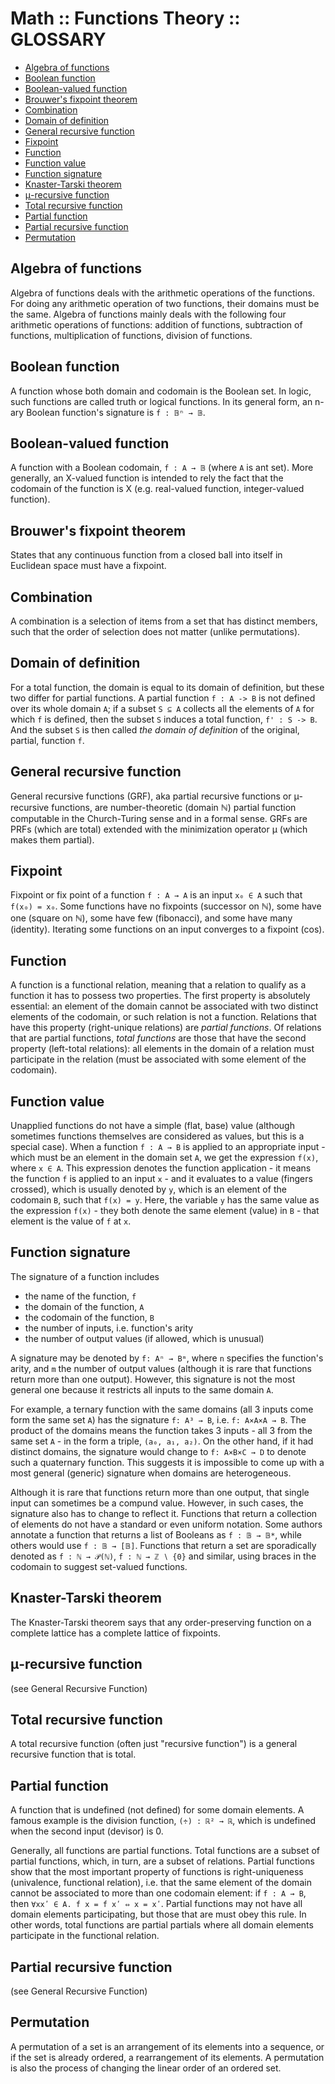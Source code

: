 # Math :: Functions Theory :: GLOSSARY

<!-- TOC -->

- [Algebra of functions](#algebra-of-functions)
- [Boolean function](#boolean-function)
- [Boolean-valued function](#boolean-valued-function)
- [Brouwer's fixpoint theorem](#brouwers-fixpoint-theorem)
- [Combination](#combination)
- [Domain of definition](#domain-of-definition)
- [General recursive function](#general-recursive-function)
- [Fixpoint](#fixpoint)
- [Function](#function)
- [Function value](#function-value)
- [Function signature](#function-signature)
- [Knaster-Tarski theorem](#knaster-tarski-theorem)
- [μ-recursive function](#μ-recursive-function)
- [Total recursive function](#total-recursive-function)
- [Partial function](#partial-function)
- [Partial recursive function](#partial-recursive-function)
- [Permutation](#permutation)

<!-- /TOC -->

## Algebra of functions
Algebra of functions deals with the arithmetic operations of the functions. For doing any arithmetic operation of two functions, their domains must be the same. Algebra of functions mainly deals with the following four arithmetic operations of functions: addition of functions, subtraction of functions, multiplication of functions, division of functions.

## Boolean function
A function whose both domain and codomain is the Boolean set. In logic, such functions are called truth or logical functions. In its general form, an n-ary Boolean function's signature is `f : 𝔹ⁿ → 𝔹`.

## Boolean-valued function
A function with a Boolean codomain, `f : A → 𝔹` (where `A` is ant set). More generally, an X-valued function is intended to rely the fact that the codomain of the function is X (e.g. real-valued function, integer-valued function).

## Brouwer's fixpoint theorem
States that any continuous function from a closed ball into itself in Euclidean space must have a fixpoint.

## Combination
A combination is a selection of items from a set that has distinct members, such that the order of selection does not matter (unlike permutations).

## Domain of definition
For a total function, the domain is equal to its domain of definition, but these two differ for partial functions. A partial function `f : A -> B` is not defined over its whole domain `A`; if a subset `S ⊆ A` collects all the elements of `A` for which `f` is defined, then the subset `S` induces a total function, `f' : S -> B`. And the subset `S` is then called *the domain of definition* of the original, partial, function `f`.

## General recursive function
General recursive functions (GRF), aka partial recursive functions or μ-recursive functions, are number-theoretic (domain ℕ) partial function computable in the Church-Turing sense and in a formal sense. GRFs are PRFs (which are total) extended with the minimization operator μ (which makes them partial).

## Fixpoint
Fixpoint or fix point of a function `f : A → A` is an input `x₀ ∈ A` such that `f(x₀) = x₀`. Some functions have no fixpoints (successor on ℕ), some have one (square on ℕ), some have few (fibonacci), and some have many (identity). Iterating some functions on an input converges to a fixpoint (cos).

## Function
A function is a functional relation, meaning that a relation to qualify as a function it has to possess two properties. The first property is absolutely essential: an element of the domain cannot be associated with two distinct elements of the codomain, or such relation is not a function. Relations that have this property (right-unique relations) are *partial functions*. Of relations that are partial functions, *total functions* are those that have the second property (left-total relations): all elements in the domain of a relation must participate in the relation (must be associated with some element of the codomain).

## Function value
Unapplied functions do not have a simple (flat, base) value (although sometimes functions themselves are considered as values, but this is a special case). When a function `f : A → B` is applied to an appropriate input - which must be an element in the domain set `A`, we get the expression `f(x)`, where `x ∈ A`. This expression denotes the function application - it means the function `f` is applied to an input `x` - and it evaluates to a value (fingers crossed), which is usually denoted by `y`, which is an element of the codomain `B`, such that `f(x) = y`. Here, the variable `y` has the same value as the expression `f(x)` - they both denote the same element (value) in `B` - that element is the value of `f` at `x`.

## Function signature
The signature of a function includes
- the name of the function, `f`
- the domain of the function, `A`
- the codomain of the function, `B`
- the number of inputs, i.e. function's arity
- the number of output values (if allowed, which is unusual)

A signature may be denoted by `f: Aⁿ → Bᵐ`, where `n` specifies the function's arity, and `m` the number of output values (although it is rare that functions return more than one output). However, this signature is not the most general one because it restricts all inputs to the same domain `A`.

For example, a ternary function with the same domains (all 3 inputs come form the same set `A`) has the signature `f: A³ → B`, i.e. `f: A×A×A → B`. The product of the domains means the function takes 3 inputs - all 3 from the same set `A` - in the form a triple, `(a₀, a₁, a₂)`. On the other hand, if it had distinct domains, the signature would change to `f: A×B×C → D` to denote such a quaternary function. This suggests it is impossible to come up with a most general (generic) signature when domains are heterogeneous.

Although it is rare that functions return more than one output, that single input can sometimes be a compund value. However, in such cases, the signature also has to change to reflect it. Functions that return a collection of elements do not have a standard or even uniform notation. Some authors annotate a function that returns a list of Booleans as `f : 𝔹 → 𝔹*`, while others would use `f : 𝔹 → [𝔹]`. Functions that return a set are sporadically denoted as `f : ℕ → 𝒫(ℕ)`, `f : ℕ → ℤ ∖ {0}` and similar, using braces in the codomain to suggest set-valued functions.

## Knaster-Tarski theorem
The Knaster-Tarski theorem says that any order-preserving function on a complete lattice has a complete lattice of fixpoints.

## μ-recursive function
(see General Recursive Function)

## Total recursive function
A total recursive function (often just "recursive function") is a general recursive function that is total.

## Partial function
A function that is undefined (not defined) for some domain elements. A famous example is the division function, `(÷) : ℝ² → ℝ`, which is undefined when the second input (devisor) is 0.

Generally, all functions are partial functions. Total functions are a subset of partial functions, which, in turn, are a subset of relations. Partial functions show that the most important property of functions is right-uniqueness (univalence, functional relation), i.e. that the same element of the domain cannot be associated to more than one codomain element: if `f : A → B`, then `∀xxʹ ∈ A. f x = f xʹ ⇔ x = xʹ`. Partial functions may not have all domain elements participating, but those that are must obey this rule. In other words, total functions are partial partials where all domain elements participate in the functional relation.

## Partial recursive function
(see General Recursive Function)

## Permutation
A permutation of a set is an arrangement of its elements into a sequence, or if the set is already ordered, a rearrangement of its elements. A permutation is also the process of changing the linear order of an ordered set.
